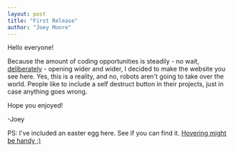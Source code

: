 ```yaml
---
layout: post
title: "First Release"
author: "Joey Moore"
---
```

Hello everyone!

Because the amount of coding opportunities is steadily - no wait, [deliberately][2] - opening wider and wider, I decided to make the website you see here. Yes, this is a reality, and no, robots aren't going to take over the world. People like to include a self destruct button in their projects, just in case anything goes wrong.

[2]: https://codersite.weebly.com "WAIT A SECOND..."
Hope you enjoyed!

-Joey

PS: I've included an easter egg here. See if you can find it. [Hovering might be handy ;)][1]

[1]: ./first-release.html "See?"
